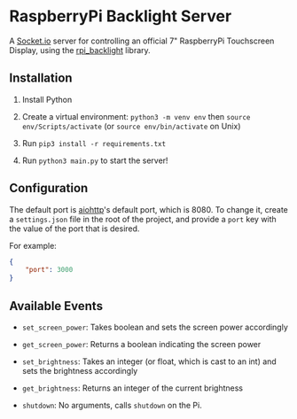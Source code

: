 # RaspberryPi Backlight Server

A [Socket.io](https://python-socketio.readthedocs.io/en/latest/index.html) server for controlling an official 7" RaspberryPi Touchscreen Display,
using the [rpi_backlight](https://pypi.org/project/rpi-backlight/) library.

## Installation

1. Install Python

2. Create a virtual environment: `python3 -m venv env` then `source env/Scripts/activate` (or `source env/bin/activate` on Unix)

3. Run `pip3 install -r requirements.txt`

4. Run `python3 main.py` to start the server!

## Configuration

The default port is [aiohttp](https://docs.aiohttp.org/en/stable/index.html)'s default port, which is 8080. To change it, create a `settings.json`
file in the root of the project, and provide a `port` key with the value of the port that is desired.

For example:

```json
{
    "port": 3000
}
```

## Available Events

- `set_screen_power`: Takes boolean and sets the screen power accordingly

- `get_screen_power`: Returns a boolean indicating the screen power

- `set_brightness`: Takes an integer (or float, which is cast to an int) and sets the brightness accordingly

- `get_brightness`: Returns an integer of the current brightness

- `shutdown`: No arguments, calls `shutdown` on the Pi.
